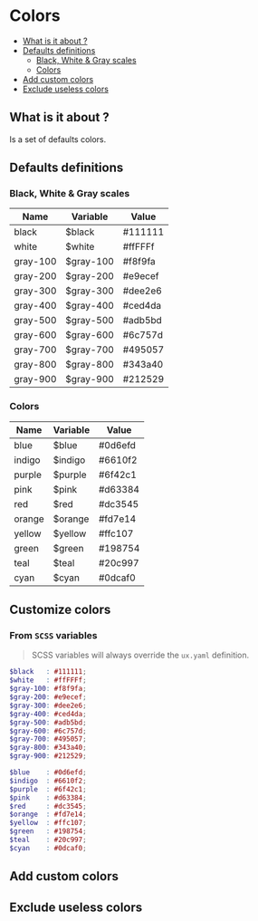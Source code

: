 # Colors

- [What is it about ?](#what-is-it-about-)
- [Defaults definitions](#defaults-definitions)
    - [Black, White & Gray scales](#black-white--gray-scales)
    - [Colors](#colors)
- [Add custom colors](#add-custom-colors)
- [Exclude useless colors](#exclude-useless-colors)

## What is it about ? 

Is a set of defaults colors.

## Defaults definitions

### Black, White & Gray scales

| Name | Variable | Value |
|-|-|-|
| black | $black | #111111 |
| white | $white | #ffFFFf |
| gray-100 | $gray-100 | #f8f9fa |
| gray-200 | $gray-200 | #e9ecef |
| gray-300 | $gray-300 | #dee2e6 |
| gray-400 | $gray-400 | #ced4da |
| gray-500 | $gray-500 | #adb5bd |
| gray-600 | $gray-600 | #6c757d |
| gray-700 | $gray-700 | #495057 |
| gray-800 | $gray-800 | #343a40 |
| gray-900 | $gray-900 | #212529 |

### Colors

| Name | Variable | Value |
|-|-|-|
| blue | $blue | #0d6efd |
| indigo | $indigo | #6610f2 |
| purple | $purple | #6f42c1 |
| pink | $pink | #d63384 |
| red | $red | #dc3545 |
| orange | $orange | #fd7e14 |
| yellow | $yellow | #ffc107 |
| green | $green | #198754 |
| teal | $teal | #20c997 |
| cyan | $cyan | #0dcaf0 |

## Customize colors

### From `SCSS` variables

> SCSS variables will always override the `ux.yaml` definition.

```scss
$black   : #111111;
$white   : #ffFFFf;
$gray-100: #f8f9fa;
$gray-200: #e9ecef;
$gray-300: #dee2e6;
$gray-400: #ced4da;
$gray-500: #adb5bd;
$gray-600: #6c757d;
$gray-700: #495057;
$gray-800: #343a40;
$gray-900: #212529;

$blue    : #0d6efd;
$indigo  : #6610f2;
$purple  : #6f42c1;
$pink    : #d63384;
$red     : #dc3545;
$orange  : #fd7e14;
$yellow  : #ffc107;
$green   : #198754;
$teal    : #20c997;
$cyan    : #0dcaf0;
```

## Add custom colors

## Exclude useless colors